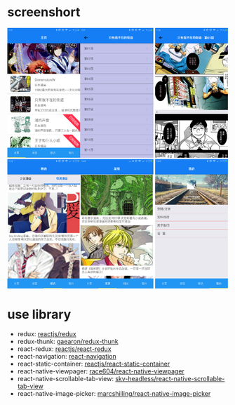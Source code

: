 # screenshort 
<a href="screenshot/1.png"><img src="screenshot/1.png" width="33%"/></a><a href="screenshot/2.png"><img src="screenshot/2.png" width="33%"/><a/>
<a href="screenshot/3.png"><img src="screenshot/3.png" width="33%"/><a/><a href="screenshot/4.png"><img src="screenshot/4.png" width="33%"/><a/><a href="screenshot/5.png"><img src="screenshot/5.png" width="33%"/><a/>
<a href="screenshot/6.png"><img src="screenshot/6.png" width="33%"/><a/>
# use library
- redux: <a href="https://github.com/reactjs/redux">reactjs/redux</a>
- redux-thunk: <a href="https://github.com/gaearon/redux-thunk">gaearon/redux-thunk</a>
- react-redux: <a href="https://github.com/reactjs/react-redux">reactjs/react-redux</a>
- react-navigation: <a href="https://reactnavigation.org/docs/intro/">react-navigation</a>
- react-static-container: <a href="https://github.com/reactjs/react-static-container">reactjs/react-static-container</a>
- react-native-viewpager: <a href="https://github.com/race604/react-native-viewpager">race604/react-native-viewpager</a>
- react-native-scrollable-tab-view: <a href="https://github.com/skv-headless/react-native-scrollable-tab-view">skv-headless/react-native-scrollable-tab-view</a>
- react-native-image-picker: <a href="https://github.com/marcshilling/react-native-image-picker">marcshilling/react-native-image-picker</a>



